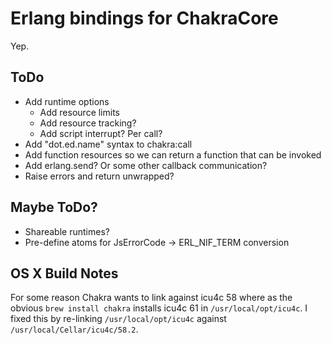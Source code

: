 Erlang bindings for ChakraCore
===

Yep.


ToDo
---

* Add runtime options
  * Add resource limits
  * Add resource tracking?
  * Add script interrupt? Per call?
* Add "dot.ed.name" syntax to chakra:call
* Add function resources so we can return a function that can be invoked
* Add erlang.send? Or some other callback communication?
* Raise errors and return unwrapped?

Maybe ToDo?
---

* Shareable runtimes?
* Pre-define atoms for JsErrorCode -> ERL_NIF_TERM conversion

OS X Build Notes
---

For some reason Chakra wants to link against icu4c 58 where as the obvious
`brew install chakra` installs icu4c 61 in `/usr/local/opt/icu4c`. I fixed
this by re-linking `/usr/local/opt/icu4c` against
`/usr/local/Cellar/icu4c/58.2`.
